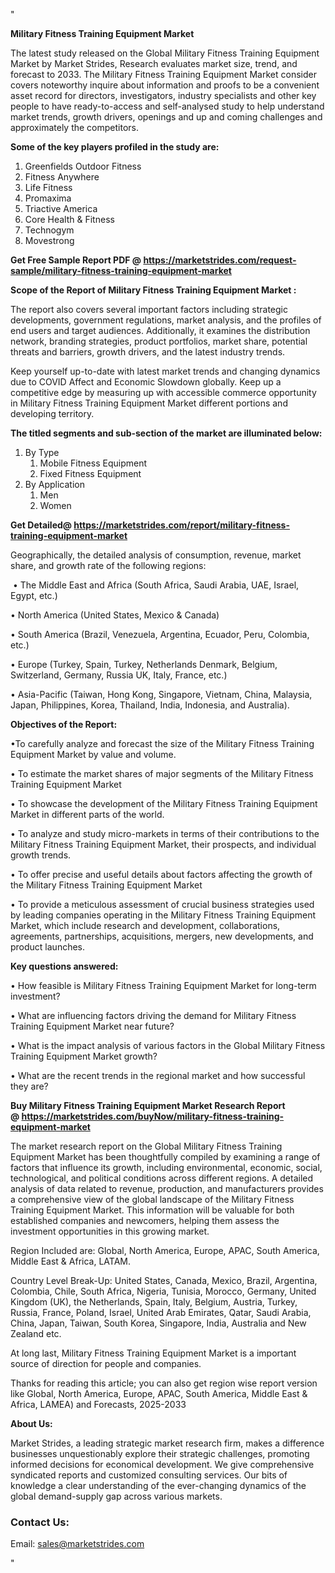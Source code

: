 <p>"</p>
<p><strong>Military Fitness Training Equipment Market</strong></p>
<p>The latest study released on the Global Military Fitness Training Equipment Market by Market Strides, Research evaluates market size, trend, and forecast to 2033. The Military Fitness Training Equipment Market consider covers noteworthy inquire about information and proofs to be a convenient asset record for directors, investigators, industry specialists and other key people to have ready-to-access and self-analysed study to help understand market trends, growth drivers, openings and up and coming challenges and approximately the competitors.</p>
<p><strong> Some of the key players profiled in the study are: </strong></p>
<ol>
<li>Greenfields Outdoor Fitness</li>
<li>Fitness Anywhere</li>
<li>Life Fitness</li>
<li>Promaxima</li>
<li>Triactive America</li>
<li>Core Health &amp; Fitness</li>
<li>Technogym</li>
<li>Movestrong</li>
</ol>
<p><strong>Get Free Sample Report PDF @ <a href="https://marketstrides.com/request-sample/military-fitness-training-equipment-market">https://marketstrides.com/request-sample/military-fitness-training-equipment-market</a></strong></p>
<p><strong> Scope of the Report of Military Fitness Training Equipment Market : </strong></p>
<p>The report also covers several important factors including strategic developments, government regulations, market analysis, and the profiles of end users and target audiences. Additionally, it examines the distribution network, branding strategies, product portfolios, market share, potential threats and barriers, growth drivers, and the latest industry trends.</p>
<p>Keep yourself up-to-date with latest market trends and changing dynamics due to COVID Affect and Economic Slowdown globally. Keep up a competitive edge by measuring up with accessible commerce opportunity in Military Fitness Training Equipment Market different portions and developing territory.</p>
<p><strong> The titled segments and sub-section of the market are illuminated below: </strong></p>
<ol>
<li>By Type
<ol>
<li>Mobile Fitness Equipment</li>
<li>Fixed Fitness Equipment</li>
</ol>
</li>
<li>By Application
<ol>
<li>Men</li>
<li>Women</li>
</ol>
</li>
</ol>
<p><strong>Get Detailed@ <a href="https://marketstrides.com/report/military-fitness-training-equipment-market">https://marketstrides.com/report/military-fitness-training-equipment-market</a></strong></p>
<p>Geographically, the detailed analysis of consumption, revenue, market share, and growth rate of the following regions:</p>
<p>&nbsp;&bull; The Middle East and Africa (South Africa, Saudi Arabia, UAE, Israel, Egypt, etc.)</p>
<p>&bull; North America (United States, Mexico &amp; Canada)</p>
<p>&bull; South America (Brazil, Venezuela, Argentina, Ecuador, Peru, Colombia, etc.)</p>
<p>&bull; Europe (Turkey, Spain, Turkey, Netherlands Denmark, Belgium, Switzerland, Germany, Russia UK, Italy, France, etc.)</p>
<p>&bull; Asia-Pacific (Taiwan, Hong Kong, Singapore, Vietnam, China, Malaysia, Japan, Philippines, Korea, Thailand, India, Indonesia, and Australia).</p>
<p><strong>Objectives of the Report: </strong></p>
<p>&bull;To carefully analyze and forecast the size of the Military Fitness Training Equipment Market by value and volume.</p>
<p>&bull; To estimate the market shares of major segments of the Military Fitness Training Equipment Market</p>
<p>&bull; To showcase the development of the Military Fitness Training Equipment Market in different parts of the world.</p>
<p>&bull; To analyze and study micro-markets in terms of their contributions to the Military Fitness Training Equipment Market, their prospects, and individual growth trends.</p>
<p>&bull; To offer precise and useful details about factors affecting the growth of the Military Fitness Training Equipment Market</p>
<p>&bull; To provide a meticulous assessment of crucial business strategies used by leading companies operating in the Military Fitness Training Equipment Market, which include research and development, collaborations, agreements, partnerships, acquisitions, mergers, new developments, and product launches.</p>
<p><strong>Key questions answered: </strong></p>
<p>&bull; How feasible is Military Fitness Training Equipment Market for long-term investment?</p>
<p>&bull; What are influencing factors driving the demand for Military Fitness Training Equipment Market near future?</p>
<p>&bull; What is the impact analysis of various factors in the Global Military Fitness Training Equipment Market growth?</p>
<p>&bull; What are the recent trends in the regional market and how successful they are?</p>
<p><strong>Buy Military Fitness Training Equipment Market Research Report @&nbsp;<a href="https://marketstrides.com/buyNow/military-fitness-training-equipment-market">https://marketstrides.com/buyNow/military-fitness-training-equipment-market</a></strong></p>
<p>The market research report on the Global Military Fitness Training Equipment Market has been thoughtfully compiled by examining a range of factors that influence its growth, including environmental, economic, social, technological, and political conditions across different regions. A detailed analysis of data related to revenue, production, and manufacturers provides a comprehensive view of the global landscape of the Military Fitness Training Equipment Market. This information will be valuable for both established companies and newcomers, helping them assess the investment opportunities in this growing market.</p>
<p>Region Included are: Global, North America, Europe, APAC, South America, Middle East &amp; Africa, LATAM.</p>
<p>Country Level Break-Up: United States, Canada, Mexico, Brazil, Argentina, Colombia, Chile, South Africa, Nigeria, Tunisia, Morocco, Germany, United Kingdom (UK), the Netherlands, Spain, Italy, Belgium, Austria, Turkey, Russia, France, Poland, Israel, United Arab Emirates, Qatar, Saudi Arabia, China, Japan, Taiwan, South Korea, Singapore, India, Australia and New Zealand etc.</p>
<p>At long last, Military Fitness Training Equipment Market is a important source of direction for people and companies.</p>
<p>Thanks for reading this article; you can also get region wise report version like Global, North America, Europe, APAC, South America, Middle East &amp; Africa, LAMEA) and Forecasts, 2025-2033</p>
<p><strong>About Us: </strong></p>
<p>Market Strides, a leading strategic market research firm, makes a difference businesses unquestionably explore their strategic challenges, promoting informed decisions for economical development. We give comprehensive syndicated reports and customized consulting services. Our bits of knowledge a clear understanding of the ever-changing dynamics of the global demand-supply gap across various markets.</p>
<h3>Contact Us:</h3>
<p>Email: <a href="mailto:sales@marketstrides.com">sales@marketstrides.com</a></p>
<p>"</p>
